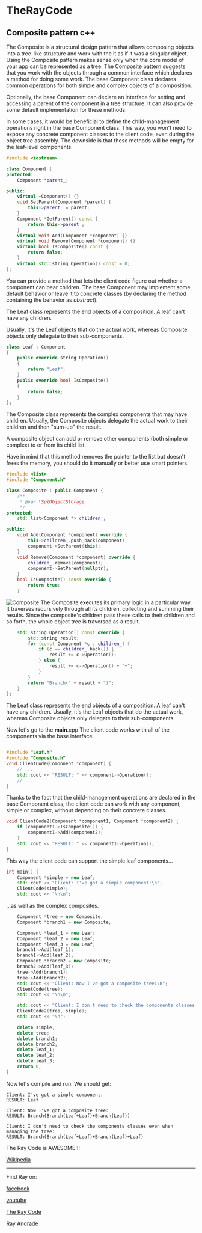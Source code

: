# TheRayCode
## Composite pattern c++

The Composite is a structural design pattern that allows composing objects into a tree-like structure and work with the it as if it was a singular object.
Using the Composite pattern makes sense only when the core model of your app can be represented as a tree.
The Composite pattern suggests that you work with the objects through a common interface which declares a method for doing some work.
The base Component class declares common operations for both simple and complex objects of a composition.

Optionally, the base Component can declare an interface for setting and accessing a parent of the component in a tree structure. 
It can also provide some default implementation for these methods.

In some cases, it would be beneficial to define the child-management operations right in the base Component class. 
This way, you won't need to expose any concrete component classes to the client code, even during the object tree assembly. 
The downside is that these methods will be empty for the leaf-level components.
```c++
#include <iostream>

class Component {
protected:
    Component *parent_;

public:
    virtual ~Component() {}
    void SetParent(Component *parent) {
        this->parent_ = parent;
    }
    Component *GetParent() const {
        return this->parent_;
    }
    virtual void Add(Component *component) {}
    virtual void Remove(Component *component) {}
    virtual bool IsComposite() const {
        return false;
    }
    virtual std::string Operation() const = 0;
};
```
You can provide a method that lets the client code figure out whether a component can bear children.
The base Component may implement some default behavior or leave it to concrete classes (by declaring the method containing the behavior as *abstract*).

The Leaf class represents the end objects of a composition. 
A leaf can't have any children.

Usually, it's the Leaf objects that do the actual work, whereas Composite objects only delegate to their sub-components.

```c++
class Leaf : Component
{
    public override string Operation()
    {
        return "Leaf";
    }
    public override bool IsComposite()
    {
        return false;
    }
};
```

The Composite class represents the complex components that may have children.
Usually, the Composite objects delegate the actual work to their children and then "sum-up" the result.

A composite object can add or remove other components (both simple or complex) to or from its child list.

Have in mind that this method removes the pointer to the list but doesn't frees the memory, you should do it manually or better use smart pointers.
```c++
#include <list>
#include "Component.h"

class Composite : public Component {
    /**
     * @var \SplObjectStorage
     */
protected:
    std::list<Component *> children_;

public:
    void Add(Component *component) override {
        this->children_.push_back(component);
        component->SetParent(this);
    }
    void Remove(Component *component) override {
        children_.remove(component);
        component->SetParent(nullptr);
    }
    bool IsComposite() const override {
        return true;
    }
```
![Composite](/UMLs/images/AbstractFactory/Composite/Composite.jpg)
The Composite executes its primary logic in a particular way. It traverses recursively through all its children, collecting and summing their results.
Since the composite's children pass these calls to their children and so  forth, the whole object tree is traversed as a result.
```c++
    std::string Operation() const override {
        std::string result;
        for (const Component *c : children_) {
            if (c == children_.back()) {
                result += c->Operation();
            } else {
                result += c->Operation() + "+";
            }
        }
        return "Branch(" + result + ")";
    }
};

```

The Leaf class represents the end objects of a composition. A leaf can't have any children.
Usually, it's the Leaf objects that do the actual work, whereas Composite objects only delegate to their sub-components.

Now let's go to the **main**.cpp
The client code works with all of the components via the base interface.
```c++

#include "Leaf.h"
#include "Composite.h"
void ClientCode(Component *component) {
    // ...
    std::cout << "RESULT: " << component->Operation();
    // ...
}
```
Thanks to the fact that the child-management operations are declared in the base Component class, the client code can work with any component, simple or complex, without depending on their concrete classes.

```c++
void ClientCode2(Component *component1, Component *component2) {
    if (component1->IsComposite()) {
        component1->Add(component2);
    }
    std::cout << "RESULT: " << component1->Operation();
}
```
This way the client code can support the simple leaf components...
```c++
int main() {
    Component *simple = new Leaf;
    std::cout << "Client: I've got a simple component:\n";
    ClientCode(simple);
    std::cout << "\n\n";
```

...as well as the complex composites.

```c++
    Component *tree = new Composite;
    Component *branch1 = new Composite;

    Component *leaf_1 = new Leaf;
    Component *leaf_2 = new Leaf;
    Component *leaf_3 = new Leaf;
    branch1->Add(leaf_1);
    branch1->Add(leaf_2);
    Component *branch2 = new Composite;
    branch2->Add(leaf_3);
    tree->Add(branch1);
    tree->Add(branch2);
    std::cout << "Client: Now I've got a composite tree:\n";
    ClientCode(tree);
    std::cout << "\n\n";

    std::cout << "Client: I don't need to check the components classes even when managing the tree:\n";
    ClientCode2(tree, simple);
    std::cout << "\n";

    delete simple;
    delete tree;
    delete branch1;
    delete branch2;
    delete leaf_1;
    delete leaf_2;
    delete leaf_3;
    return 0;
}    
```
Now let's compile and run. 
We should get:
```run
Client: I've got a simple component:
RESULT: Leaf

Client: Now I've got a composite tree:
RESULT: Branch(Branch(Leaf+Leaf)+Branch(Leaf))

Client: I don't need to check the components classes even when managing the tree:
RESULT: Branch(Branch(Leaf+Leaf)+Branch(Leaf)+Leaf)
```

The Ray Code is AWESOME!!!

[Wikipedia](https://en.wikipedia.org/wiki/Composite_pattern)



----------------------------------------------------------------------------------------------------

Find Ray on:

[facebook](https://www.facebook.com/TheRayCode/)

[youtube](https://www.youtube.com/user/AndradeRay/)

[The Ray Code](https://www.RayAndrade.com)

[Ray Andrade](https://www.RayAndrade.org)
